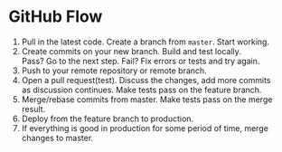 # GitHub Flow

1. Pull in the latest code. Create a branch from `master`. Start working.    
2. Create commits on your new branch. Build and test locally.  
  Pass? Go to the next step. Fail? Fix errors or tests and try again.  
3. Push to your remote repository or remote branch.  
4. Open a pull request(test). Discuss the changes, add more commits  
  as discussion continues. Make tests pass on the feature branch.
5. Merge/rebase commits from master. Make tests pass on the merge result.  
6. Deploy from the feature branch to production.
7. If everything is good in production for some period of time, merge changes to master.
